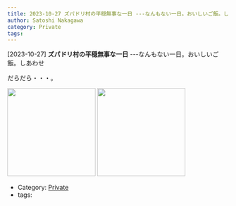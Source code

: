 ```yaml
---
title: 2023-10-27 ズパドリ村の平穏無事な一日 ---なんもない一日。おいしいご飯。しあわせ
author: Satoshi Nakagawa
category: Private
tags: 
---
```


[2023-10-27] **ズパドリ村の平穏無事な一日**  ---なんもない一日。おいしいご飯。しあわせ

 だらだら・・・。

<img src="pict/2023-10-27-palm.jpg)" alt="" width="200"/>

<img src="pict/2023-10-27-lunch.jpg)" alt="" width="200"/>

- Category: [Private](https://merapano.github.io/categories.html#Private)
- tags: 
